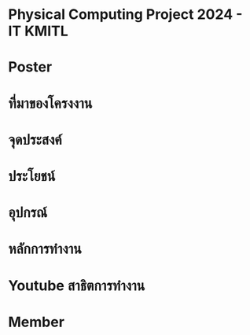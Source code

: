 # Physical Computing Project 2024 - IT KMITL 
# Poster
# ที่มาของโครงงาน
# จุดประสงค์
# ประโยชน์
# อุปกรณ์
# หลักการทำงาน
# Youtube สาธิตการทำงาน
# Member
